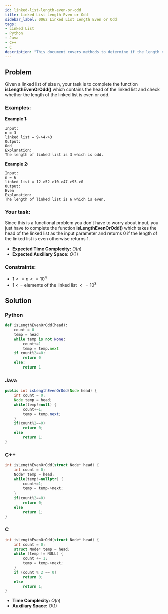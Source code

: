 ```yaml
---
id: linked-list-length-even-or-odd
title: Linked List Length Even or Odd
sidebar_label: 0062 Linked List Length Even or Odd
tags:
- Linked List
- Python
- Java
- C++
- C
description: "This document covers methods to determine if the length of a linked list is even or odd in various programming languages."
---
```


## Problem

Given a linked list of size n, your task is to complete the function **isLengthEvenOrOdd()** which contains the head of the linked list and check whether the length of the linked list is even or odd.

### Examples:
**Example 1:**
```
Input:
n = 3
linked list = 9->4->3
Output:
Odd
Explanation:
The length of linked list is 3 which is odd.
```

**Example 2:**
```
Input:
n = 6
linked list = 12->52->10->47->95->0
Output:
Even
Explanation:
The length of linked list is 6 which is even.
```

### Your task:

Since this is a functional problem you don't have to worry about input, you just have to complete the function **isLengthEvenOrOdd()** which takes the head of the linked list as the input parameter and returns 0 if the length of the linked list is even otherwise returns 1.

- **Expected Time Complexity:** $O(n)$
- **Expected Auxiliary Space:** $O(1)$

### Constraints:

- $1 <= n <= 10^4$
- $1 <=$ elements of the linked list $<= 10^3$

## Solution
### Python
```python
def isLengthEvenOrOdd(head):
    count = 0
    temp = head
    while temp is not None:
        count+=1
        temp = temp.next
    if count%2==0:
        return 0
    else:
        return 1
```

### Java
```java
public int isLengthEvenOrOdd(Node head) {
    int count = 0;
    Node temp = head;
    while(temp!=null) {
        count+=1;
        temp = temp.next;
    }
    if(count%2==0)
        return 0;
    else
        return 1;
}
```

### C++
```cpp
int isLengthEvenOrOdd(struct Node* head) {
    int count = 0;
    Node* temp = head;
    while(temp!=nullptr) {
        count+=1;
        temp = temp->next;
    }
    if(count%2==0)
        return 0;
    else
        return 1;
}
```

### C
```c
int isLengthEvenOrOdd(struct Node* head) {
    int count = 0;
    struct Node* temp = head;
    while (temp != NULL) {
        count += 1;
        temp = temp->next;
    }
    if (count % 2 == 0)
        return 0; 
    else
        return 1; 
}
```

- **Time Complexity:** $O(n)$
- **Auxiliary Space:** $O(1)$